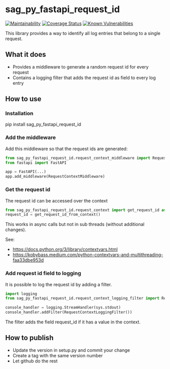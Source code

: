 # sag_py_fastapi_request_id

[![Maintainability][codeclimate-image]][codeclimate-url]
[![Coverage Status][coveralls-image]][coveralls-url]
[![Known Vulnerabilities](https://snyk.io/test/github/SamhammerAG/sag_py_fastapi_request_id/badge.svg)](https://snyk.io/test/github/SamhammerAG/sag_py_fastapi_request_id)

[coveralls-image]:https://coveralls.io/repos/github/SamhammerAG/sag_py_fastapi_request_id/badge.svg?branch=master
[coveralls-url]:https://coveralls.io/github/SamhammerAG/sag_py_fastapi_request_id?branch=master
[codeclimate-image]:https://api.codeclimate.com/v1/badges/1d0606922774a8ac4a7d/maintainability
[codeclimate-url]:https://codeclimate.com/github/SamhammerAG/sag_py_fastapi_request_id/maintainability

This library provides a way to identify all log entries that belong to a single request.

## What it does
* Provides a middleware to generate a random request id for every request
* Contains a logging filter that adds the request id as field to every log entry

## How to use

### Installation

pip install sag_py_fastapi_request_id

### Add the middleware

Add this middleware so that the request ids are generated:
```python
from sag_py_fastapi_request_id.request_context_middleware import RequestContextMiddleware
from fastapi import FastAPI

app = FastAPI(...)
app.add_middleware(RequestContextMiddleware)
```

### Get the request id

The request id can be accessed over the context
```python
from sag_py_fastapi_request_id.request_context import get_request_id as get_request_id_from_context
request_id = get_request_id_from_context()
```

This works in async calls but not in sub threads (without additional changes).

See:
* https://docs.python.org/3/library/contextvars.html
* https://kobybass.medium.com/python-contextvars-and-multithreading-faa33dbe953d

### Add request id field to logging

It is possible to log the request id by adding a filter.

```python
import logging
from sag_py_fastapi_request_id.request_context_logging_filter import RequestContextLoggingFilter

console_handler = logging.StreamHandler(sys.stdout)
console_handler.addFilter(RequestContextLoggingFilter())

```

The filter adds the field request_id if it has a value in the context.

## How to publish

* Update the version in setup.py and commit your change
* Create a tag with the same version number
* Let github do the rest
